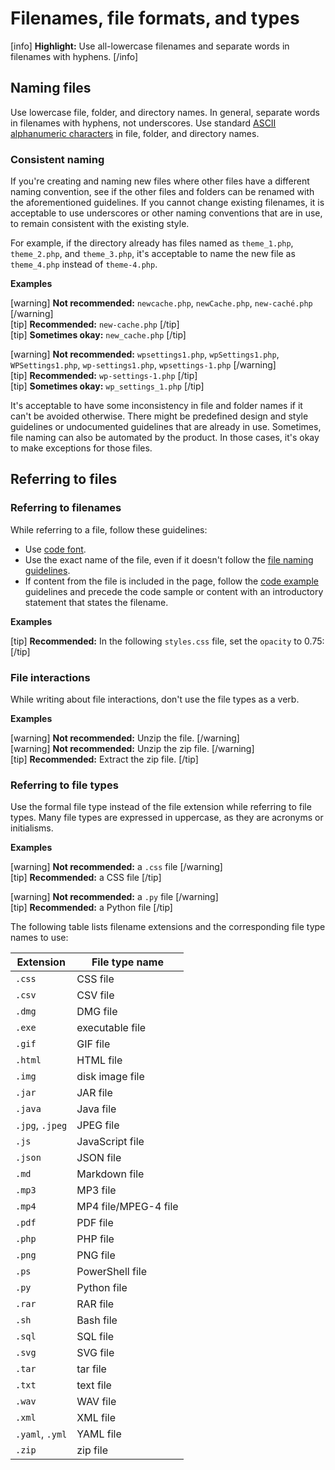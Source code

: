 # Filenames, file formats, and types

[info] **Highlight:** Use all-lowercase filenames and separate words in filenames with hyphens. [/info]  

## Naming files

Use lowercase file, folder, and directory names. In general, separate words in filenames with hyphens, not underscores. Use standard [ASCII alphanumeric characters](https://wikipedia.org/wiki/ASCII#Character_set) in file, folder, and directory names.

### Consistent naming

If you're creating and naming new files where other files have a different naming convention, see if the other files and folders can be renamed with the aforementioned guidelines. If you cannot change existing filenames, it is acceptable to use underscores or other naming conventions that are in use, to remain consistent with the existing style.

For example, if the directory already has files named as `theme_1.php`, `theme_2.php`, and `theme_3.php`, it's acceptable to name the new file as `theme_4.php` instead of `theme-4.php`.

**Examples**  

[warning] **Not recommended:** `newcache.php`, `newCache.php`, `new-caché.php` [/warning]  
[tip] **Recommended:** `new-cache.php` [/tip]  
[tip] **Sometimes okay:** `new_cache.php` [/tip]  

[warning] **Not recommended:** `wpsettings1.php`, `wpSettings1.php`, `WPSettings1.php`, `wp-settings1.php`, `wpsettings-1.php` [/warning]  
[tip] **Recommended:** `wp-settings-1.php` [/tip]  
[tip] **Sometimes okay:** `wp_settings_1.php` [/tip]  

It's acceptable to have some inconsistency in file and folder names if it can't be avoided otherwise. There might be predefined design and style guidelines or undocumented guidelines that are already in use. Sometimes, file naming can also be automated by the product. In those cases, it's okay to make exceptions for those files.

## Referring to files

### Referring to filenames

While referring to a file, follow these guidelines:

- Use [code font](https://make.wordpress.org/docs/style-guide/developer-content/code-in-text/).
- Use the exact name of the file, even if it doesn't follow the [file naming guidelines](#naming-files).
- If content from the file is included in the page, follow the [code example](https://make.wordpress.org/docs/style-guide/developer-content/code-examples/) guidelines and precede the code sample or content with an introductory statement that states the filename.

**Examples**  

[tip] **Recommended:** In the following `styles.css` file, set the `opacity` to 0.75: [/tip]  

### File interactions

While writing about file interactions, don't use the file types as a verb.

**Examples**  

[warning] **Not recommended:** Unzip the file. [/warning]  
[warning] **Not recommended:** Unzip the zip file. [/warning]  
[tip] **Recommended:** Extract the zip file. [/tip]  

### Referring to file types

Use the formal file type instead of the file extension while referring to file types. Many file types are expressed in uppercase, as they are acronyms or initialisms.

**Examples**  

[warning] **Not recommended:** a `.css` file [/warning]  
[tip] **Recommended:** a CSS file [/tip]  

[warning] **Not recommended:** a `.py` file [/warning]  
[tip] **Recommended:** a Python file [/tip]  

The following table lists filename extensions and the corresponding file type names to use:

| **Extension**   | **File type name** |
|-----------------|--------------------|
| `.css`          | CSS file        |
| `.csv`          | CSV file        |
| `.dmg`          | DMG file        |
| `.exe`          | executable file |
| `.gif`          | GIF file        |
| `.html`         | HTML file       |
| `.img`          | disk image file |
| `.jar`          | JAR file        |
| `.java`         | Java file       |
| `.jpg`, `.jpeg` | JPEG file       |
| `.js`           | JavaScript file |
| `.json`         | JSON file       |
| `.md`           | Markdown file   |
| `.mp3`          | MP3 file        |
| `.mp4`          | MP4 file/MPEG-4 file |
| `.pdf`          | PDF file        |
| `.php`          | PHP file        |
| `.png`          | PNG file        |
| `.ps`           | PowerShell file |
| `.py`           | Python file     |
| `.rar`          | RAR file        |
| `.sh`           | Bash file       |
| `.sql`          | SQL file        |
| `.svg`          | SVG file        |
| `.tar`          | tar file        |
| `.txt`          | text file       |
| `.wav`          | WAV file        |
| `.xml`          | XML file        |
| `.yaml`, `.yml` | YAML file       |
| `.zip`          | zip file        |
